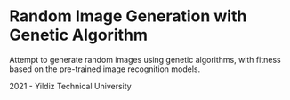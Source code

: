 # Random Image Generation with Genetic Algorithm
Attempt to generate random images using genetic algorithms, with fitness based on the pre-trained image recognition models.

2021 - Yildiz Technical University
